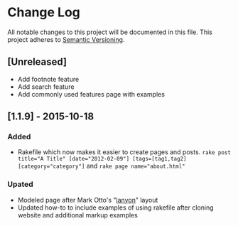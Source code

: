 # Change Log
All notable changes to this project will be documented in this file.
This project adheres to [Semantic Versioning](http://semver.org/).

## [Unreleased]
- Add footnote feature
- Add search feature
- Add commonly used features page with examples

## [1.1.9] - 2015-10-18
### Added
- Rakefile which now makes it easier to create pages and posts. ```rake post title="A Title" [date="2012-02-09"] [tags=[tag1,tag2] [category="category"]``` and ```rake page name="about.html"```

### Upated
- Modeled page after Mark Otto's "[lanyon](https://github.com/poole/lanyon)" layout
- Updated how-to to include examples of using rakefile after cloning website and additional markup examples
